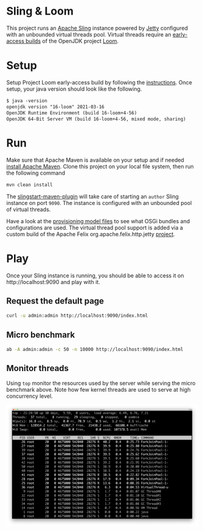 Sling & Loom
============

This project runs an [Apache Sling](https://sling.apache.org) instance powered by [Jetty](https://www.eclipse.org/jetty) configured with an unbounded virtual threads pool. Virtual threads require an [early-access builds](https://jdk.java.net/loom) of the OpenJDK project [Loom](https://openjdk.java.net/projects/loom).

# Setup

Setup Project Loom early-access build by following the [instructions](https://jdk.java.net/loom/). Once setup, your java version should look like the following.

```
$ java -version
openjdk version "16-loom" 2021-03-16
OpenJDK Runtime Environment (build 16-loom+4-56)
OpenJDK 64-Bit Server VM (build 16-loom+4-56, mixed mode, sharing)
```

# Run

Make sure that Apache Maven is available on your setup and if needed [install Apache Maven](https://maven.apache.org/install.html). Clone this project on your local file system, then run the following command

```bash
mvn clean install
```

The [slingstart-maven-plugin](https://sling.apache.org/components/slingstart-maven-plugin/repository-mojo.html) will take care of starting an `author` Sling instance on port `9090`. The instance is configured with an unbounded pool of virtual threads.

Have a look at the [provisioning model files](src/main/provisioning) to see what OSGi bundles and configurations are used. The virtual thread pool support is added via a custom build of the Apache Felix org.apache.felix.http.jetty [project](https://github.com/tmaret/felix-dev/tree/unbounded-virtual-thread-pool).

# Play

Once your Sling instance is running, you should be able to access it on http://localhost:9090 and play with it.

## Request the default page


```bash
curl -u admin:admin http://localhost:9090/index.html
```

## Micro benchmark

```bash
ab -A admin:admin -c 50 -n 10000 http://localhost:9090/index.html
```

## Monitor threads

Using `top` monitor the resources used by the server while serving the micro benchmark above. Note how few kernel threads are used to serve at high concurrency level.

![top](./docs/top.png)
